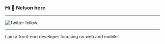 ### Hi 👋 Nelson here

---

![Twitter follow](https://img.shields.io/twitter/follow/sugardruid?style=social)

---

I am a front-end developer focusing on web and mobile.

<!--
**nelsliu9121/nelsliu9121** is a ✨ _special_ ✨ repository because its `README.md` (this file) appears on your GitHub profile.

Here are some ideas to get you started:

- 🔭 I’m currently working on ...
- 🌱 I’m currently learning ...
- 👯 I’m looking to collaborate on ...
- 🤔 I’m looking for help with ...
- 💬 Ask me about ...
- 📫 How to reach me: ...
- 😄 Pronouns: ...
- ⚡ Fun fact: ...
-->
